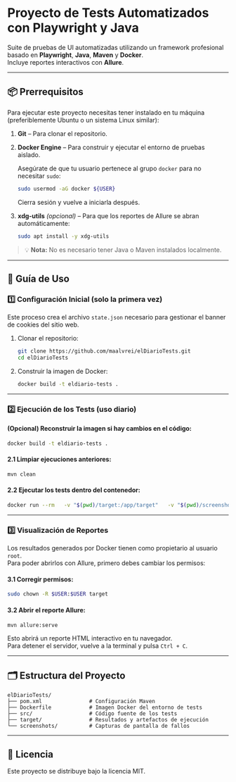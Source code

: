 # Proyecto de Tests Automatizados con Playwright y Java

Suite de pruebas de UI automatizadas utilizando un framework profesional basado en **Playwright**, **Java**, **Maven** y **Docker**.  
Incluye reportes interactivos con **Allure**.

---

## 📦 Prerrequisitos

Para ejecutar este proyecto necesitas tener instalado en tu máquina (preferiblemente Ubuntu o un sistema Linux similar):

1. **Git** – Para clonar el repositorio.
2. **Docker Engine** – Para construir y ejecutar el entorno de pruebas aislado.
   
   Asegúrate de que tu usuario pertenece al grupo `docker` para no necesitar `sudo`:
   
   ```bash
   sudo usermod -aG docker ${USER}
   ```
   Cierra sesión y vuelve a iniciarla después.
4. **xdg-utils** *(opcional)* – Para que los reportes de Allure se abran automáticamente:
   ```bash
   sudo apt install -y xdg-utils
   ```

> 💡 **Nota:** No es necesario tener Java o Maven instalados localmente.

---

## 🚀 Guía de Uso

### 1️⃣ Configuración Inicial (solo la primera vez)

Este proceso crea el archivo `state.json` necesario para gestionar el banner de cookies del sitio web.

1. Clonar el repositorio:

   ```bash
   git clone https://github.com/maalvrei/elDiarioTests.git
   cd elDiarioTests
   ```

2. Construir la imagen de Docker:

   ```bash
   docker build -t eldiario-tests .
   ```

---

### 2️⃣ Ejecución de los Tests (uso diario)

#### (Opcional) Reconstruir la imagen si hay cambios en el código:

```bash
docker build -t eldiario-tests .
```

#### 2.1 Limpiar ejecuciones anteriores:

```bash
mvn clean
```

#### 2.2 Ejecutar los tests dentro del contenedor:

```bash
docker run --rm   -v "$(pwd)/target:/app/target"   -v "$(pwd)/screenshots:/app/screenshots"   eldiario-tests
```

---

### 3️⃣ Visualización de Reportes

Los resultados generados por Docker tienen como propietario al usuario `root`.  
Para poder abrirlos con Allure, primero debes cambiar los permisos:

#### 3.1 Corregir permisos:

```bash
sudo chown -R $USER:$USER target
```

#### 3.2 Abrir el reporte Allure:

```bash
mvn allure:serve
```

Esto abrirá un reporte HTML interactivo en tu navegador.  
Para detener el servidor, vuelve a la terminal y pulsa `Ctrl + C`.

---

## 🗂 Estructura del Proyecto

```
elDiarioTests/
├── pom.xml               # Configuración Maven
├── Dockerfile            # Imagen Docker del entorno de tests
├── src/                  # Código fuente de los tests
├── target/               # Resultados y artefactos de ejecución
└── screenshots/          # Capturas de pantalla de fallos
```

---

## 📜 Licencia

Este proyecto se distribuye bajo la licencia MIT.
